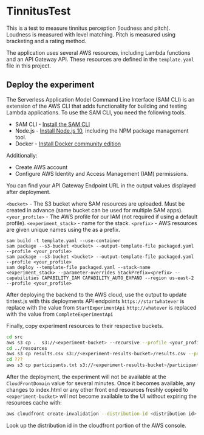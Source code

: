 # TinnitusTest

This is a test to measure tinnitus perception (loudness and pitch).  
Loudness is measured with level matching.  Pitch is measured using bracketing and a rating method.  

The application uses several AWS resources, including Lambda functions and an API Gateway API. 
These resources are defined in the `template.yaml` file in this project.

## Deploy the experiment

The Serverless Application Model Command Line Interface (SAM CLI) is an extension of the AWS CLI that adds functionality
 for building and testing Lambda applications. To use the SAM CLI, you need the following tools.
 
 * SAM CLI - [Install the SAM CLI](https://docs.aws.amazon.com/serverless-application-model/latest/developerguide/serverless-sam-cli-install.html)
 * Node.js - [Install Node.js 10](https://nodejs.org/en/), including the NPM package management tool.
 * Docker - [Install Docker community edition](https://hub.docker.com/search/?type=edition&offering=community)
 
 Additionally:
 * Create AWS account
 * Configure AWS Identity and Access Management (IAM) permissions.
 
 You can find your API Gateway Endpoint URL in the output values displayed after deployment.
 
 `<bucket>` - The S3 bucket where SAM resources are uploaded. Must be created in advance (same bucket can be used for multiple SAM apps).
 `<your_profile>` - The AWS profile for our IAM (not required if using a default profile).
 `<experiment_stack>` - name for the stack.
 `<prefix>` - AWS resources are given unique names using the <prefix> as a prefix. 
 ```
sam build -t template.yaml --use-container
sam package --s3-bucket <bucket> --output-template-file packaged.yaml --profile <your_profile>
sam package --s3-bucket <bucket> --output-template-file packaged.yaml --profile <your_profile>
sam deploy --template-file packaged.yaml --stack-name <experiment_stack> --parameter-overrides StackPrefix=<prefix> --capabilities CAPABILITY_IAM CAPABILITY_AUTO_EXPAND --region us-east-2 --profile <your_profile>
```

After deploying the backend to the AWS cloud, use the output to update tintest.js with this deployments API endpoints
`https://startwhatever` is replace with the value from `StartExperimentApi` 
`http://whatever` is replaced with the value from `CompleteExperimentApi`

Finally, copy experiment resources to their respective buckets.
```bash
cd src
aws s3 cp .  s3://<experiment-bucket> --recursive --profile <your_profile>
cd ../resources
aws s3 cp results.csv s3://<experiment-results-bucket>/results.csv --profile <your_profile>
cd ???
aws s3 cp participants.txt s3://<experiment-results-bucket>/participants.txt --profile <your_profile>
```

After the deployment, the experiment will not be available at the `CloudFrontDomain` value for 
several minutes. Once it becomes available, any changes to index.html or any other front end resources
freshly copied to `<experiment-bucket>` will not become available to the UI without expiring the
resources cache with:
```bash
aws cloudfront create-invalidation --distribution-id <distribution id> --paths "/*"
```

Look up the distribution id in the cloudfront portion of the AWS console.